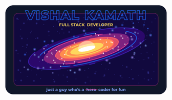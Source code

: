 <img src='./readme.png' alt='readme' title='"100 pushups, 100 sit-ups, 100 squats, and a 10km run!"'/>